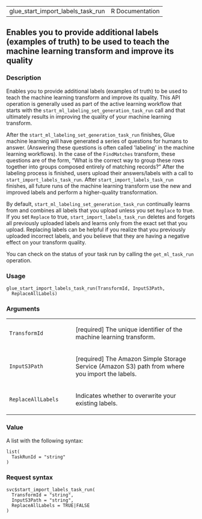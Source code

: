 <table style="width: 100%;">
<tbody>
<tr class="odd">
<td>glue_start_import_labels_task_run</td>
<td style="text-align: right;">R Documentation</td>
</tr>
</tbody>
</table>

## Enables you to provide additional labels (examples of truth) to be used to teach the machine learning transform and improve its quality

### Description

Enables you to provide additional labels (examples of truth) to be used
to teach the machine learning transform and improve its quality. This
API operation is generally used as part of the active learning workflow
that starts with the `start_ml_labeling_set_generation_task_run` call
and that ultimately results in improving the quality of your machine
learning transform.

After the `start_ml_labeling_set_generation_task_run` finishes, Glue
machine learning will have generated a series of questions for humans to
answer. (Answering these questions is often called 'labeling' in the
machine learning workflows). In the case of the `FindMatches` transform,
these questions are of the form, “What is the correct way to group these
rows together into groups composed entirely of matching records?” After
the labeling process is finished, users upload their answers/labels with
a call to `start_import_labels_task_run`. After
`start_import_labels_task_run` finishes, all future runs of the machine
learning transform use the new and improved labels and perform a
higher-quality transformation.

By default, `start_ml_labeling_set_generation_task_run` continually
learns from and combines all labels that you upload unless you set
`Replace` to true. If you set `Replace` to true,
`start_import_labels_task_run` deletes and forgets all previously
uploaded labels and learns only from the exact set that you upload.
Replacing labels can be helpful if you realize that you previously
uploaded incorrect labels, and you believe that they are having a
negative effect on your transform quality.

You can check on the status of your task run by calling the
`get_ml_task_run` operation.

### Usage

    glue_start_import_labels_task_run(TransformId, InputS3Path,
      ReplaceAllLabels)

### Arguments

<table>
<colgroup>
<col style="width: 35%" />
<col style="width: 65%" />
</colgroup>
<tbody>
<tr class="odd">
<td><code
id="glue_start_import_labels_task_run_:_TransformId">TransformId</code></td>
<td><p>[required] The unique identifier of the machine learning
transform.</p></td>
</tr>
<tr class="even">
<td><code
id="glue_start_import_labels_task_run_:_InputS3Path">InputS3Path</code></td>
<td><p>[required] The Amazon Simple Storage Service (Amazon S3) path
from where you import the labels.</p></td>
</tr>
<tr class="odd">
<td><code
id="glue_start_import_labels_task_run_:_ReplaceAllLabels">ReplaceAllLabels</code></td>
<td><p>Indicates whether to overwrite your existing labels.</p></td>
</tr>
</tbody>
</table>

### Value

A list with the following syntax:

    list(
      TaskRunId = "string"
    )

### Request syntax

    svc$start_import_labels_task_run(
      TransformId = "string",
      InputS3Path = "string",
      ReplaceAllLabels = TRUE|FALSE
    )
